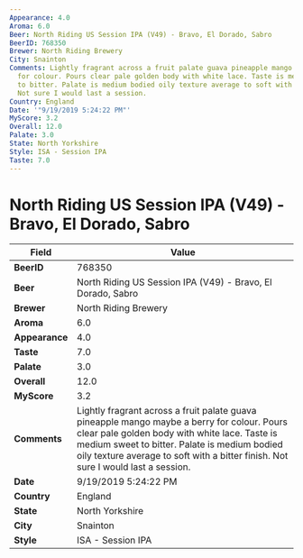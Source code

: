 ```yaml
---
Appearance: 4.0
Aroma: 6.0
Beer: North Riding US Session IPA (V49) - Bravo, El Dorado, Sabro
BeerID: 768350
Brewer: North Riding Brewery
City: Snainton
Comments: Lightly fragrant across a fruit palate guava pineapple mango maybe a berry
  for colour. Pours clear pale golden body with white lace. Taste is medium sweet
  to bitter. Palate is medium bodied oily texture average to soft with a bitter finish.
  Not sure I would last a session.
Country: England
Date: '"9/19/2019 5:24:22 PM"'
MyScore: 3.2
Overall: 12.0
Palate: 3.0
State: North Yorkshire
Style: ISA - Session IPA
Taste: 7.0
---
```


# North Riding US Session IPA (V49) - Bravo, El Dorado, Sabro

| Field         | Value |
|---------------|-------|
| **BeerID** | 768350 |
| **Beer** | North Riding US Session IPA (V49) - Bravo, El Dorado, Sabro |
| **Brewer** | North Riding Brewery |
| **Aroma** | 6.0 |
| **Appearance** | 4.0 |
| **Taste** | 7.0 |
| **Palate** | 3.0 |
| **Overall** | 12.0 |
| **MyScore** | 3.2 |
| **Comments** | Lightly fragrant across a fruit palate guava pineapple mango maybe a berry for colour. Pours clear pale golden body with white lace. Taste is medium sweet to bitter. Palate is medium bodied oily texture average to soft with a bitter finish. Not sure I would last a session. |
| **Date** | 9/19/2019 5:24:22 PM |
| **Country** | England |
| **State** | North Yorkshire |
| **City** | Snainton |
| **Style** | ISA - Session IPA |

